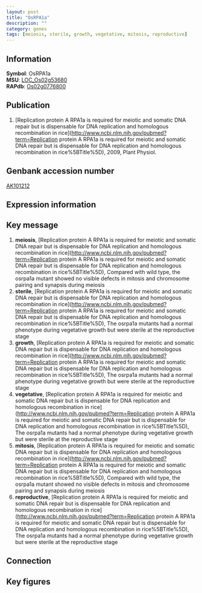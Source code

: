 ```yaml
---
layout: post
title: "OsRPA1a"
description: ""
category: genes
tags: [meiosis, sterile, growth, vegetative, mitosis, reproductive]
---
```


## Information
__Symbol__: OsRPA1a  
__MSU__: [LOC_Os02g53680](http://rice.plantbiology.msu.edu/cgi-bin/ORF_infopage.cgi?orf=LOC_Os02g53680)  
__RAPdb__: [Os02g0776800](http://rapdb.dna.affrc.go.jp/viewer/gbrowse_details/irgsp1?name=Os02g0776800)  

## Publication
1. [Replication protein A RPA1a is required for meiotic and somatic DNA repair but is dispensable for DNA replication and homologous recombination in rice](http://www.ncbi.nlm.nih.gov/pubmed?term=Replication protein A RPA1a is required for meiotic and somatic DNA repair but is dispensable for DNA replication and homologous recombination in rice%5BTitle%5D), 2009, Plant Physiol.

## Genbank accession number
[AK101212](http://www.ncbi.nlm.nih.gov/nuccore/AK101212)  

## Expression information

## Key message
1. __meiosis__, [Replication protein A RPA1a is required for meiotic and somatic DNA repair but is dispensable for DNA replication and homologous recombination in rice](http://www.ncbi.nlm.nih.gov/pubmed?term=Replication protein A RPA1a is required for meiotic and somatic DNA repair but is dispensable for DNA replication and homologous recombination in rice%5BTitle%5D),  Compared with wild type, the osrpa1a mutant showed no visible defects in mitosis and chromosome pairing and synapsis during meiosis
2. __sterile__, [Replication protein A RPA1a is required for meiotic and somatic DNA repair but is dispensable for DNA replication and homologous recombination in rice](http://www.ncbi.nlm.nih.gov/pubmed?term=Replication protein A RPA1a is required for meiotic and somatic DNA repair but is dispensable for DNA replication and homologous recombination in rice%5BTitle%5D),  The osrpa1a mutants had a normal phenotype during vegetative growth but were sterile at the reproductive stage
3. __growth__, [Replication protein A RPA1a is required for meiotic and somatic DNA repair but is dispensable for DNA replication and homologous recombination in rice](http://www.ncbi.nlm.nih.gov/pubmed?term=Replication protein A RPA1a is required for meiotic and somatic DNA repair but is dispensable for DNA replication and homologous recombination in rice%5BTitle%5D),  The osrpa1a mutants had a normal phenotype during vegetative growth but were sterile at the reproductive stage
4. __vegetative__, [Replication protein A RPA1a is required for meiotic and somatic DNA repair but is dispensable for DNA replication and homologous recombination in rice](http://www.ncbi.nlm.nih.gov/pubmed?term=Replication protein A RPA1a is required for meiotic and somatic DNA repair but is dispensable for DNA replication and homologous recombination in rice%5BTitle%5D),  The osrpa1a mutants had a normal phenotype during vegetative growth but were sterile at the reproductive stage
5. __mitosis__, [Replication protein A RPA1a is required for meiotic and somatic DNA repair but is dispensable for DNA replication and homologous recombination in rice](http://www.ncbi.nlm.nih.gov/pubmed?term=Replication protein A RPA1a is required for meiotic and somatic DNA repair but is dispensable for DNA replication and homologous recombination in rice%5BTitle%5D),  Compared with wild type, the osrpa1a mutant showed no visible defects in mitosis and chromosome pairing and synapsis during meiosis
6. __reproductive__, [Replication protein A RPA1a is required for meiotic and somatic DNA repair but is dispensable for DNA replication and homologous recombination in rice](http://www.ncbi.nlm.nih.gov/pubmed?term=Replication protein A RPA1a is required for meiotic and somatic DNA repair but is dispensable for DNA replication and homologous recombination in rice%5BTitle%5D),  The osrpa1a mutants had a normal phenotype during vegetative growth but were sterile at the reproductive stage

## Connection

## Key figures



